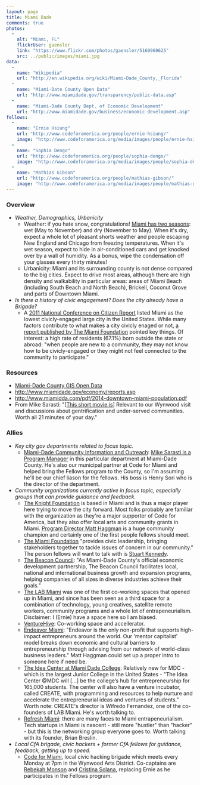 ```yaml
---
layout: page
title: Miami Dade
comments: true
photos:
  -
    alt: "Miami, FL"
    flickrUser: gaensler
    link: "https://www.flickr.com/photos/gaensler/5160960625"
    src: ../public/images/miami.jpg
data:
  -
    name: "Wikipedia"
    url: "http://en.wikipedia.org/wiki/Miami-Dade_County,_Florida"
  -
    name: "Miami-Date County Open Data"
    url: "http://www.miamidade.gov/transparency/public-data.asp"
  -
    name: "Miami-Dade County Dept. of Economic Development"
    url: "http://www.miamidade.gov/business/economic-development.asp"
fellows:
  -
    name: "Ernie Hsiung"
    url: "http://www.codeforamerica.org/people/ernie-hsiung/"
    image: "http://www.codeforamerica.org/media/images/people/ernie-hsiung.jpg"
  -
    name: "Sophia Dengo"
    url: "http://www.codeforamerica.org/people/sophia-dengo/"
    image: "http://www.codeforamerica.org/media/images/people/sophia-dengo.jpg"
  -
    name: "Mathias Gibson"
    url: "http://www.codeforamerica.org/people/mathias-gibson/"
    image: "http://www.codeforamerica.org/media/images/people/mathias-gibson.jpg"
---
```


### Overview 

* _Weather, Demographics, Urbanicity_
  * Weather: if you hate snow, congratulations! [Miami has two seasons](http://en.wikipedia.org/wiki/Miami#Climate): wet (May to November) and dry (November to May). When it's dry, expect a whole lot of pleasant shorts weather and people escaping New England and Chicago from freezing temperatures. When it's wet season, expect to hide in air-conditioned cars and get knocked over by a wall of humidity. As a bonus, wipe the condensation off your glasses every thirty minutes!
  * Urbanicity: Miami and its surrounding county is not dense compared to the big cities. Expect to drive most areas, although there are high density and walkability in particular areas: areas of Miami Beach (including South Beach and North Beach), Brickell, Coconut Grove and parts of Downtown Miami.
* _Is there a history of civic engagement? Does the city already have a Brigade?_
  * A [2011 National Conference on Citizen Report](http://www.bobgrahamcenter.ufl.edu/sites/default/files/minn._miami_report.pdf) listed Miami as the lowest civicly-engaged large city in the United States. While many factors contribute to what makes a city civicly enaged or not, [a report published by The Miami Foundation](http://ourmiami.org/stories/civic-participation/) pointed key things. Of interest: a high rate of residents (67.1%) born outside the state or abroad: "when people are new to a community, they may not know how to be civicly-engaged or they might not feel connected to the community to participate."


### Resources

* [Miami-Dade County GIS Open Data](http://gis.mdc.opendata.arcgis.com/)
* http://www.miamidade.gov/economy/reports.asp
* http://www.miamidda.com/pdf/2014-downtown-miami-population.pdf
* From Mike Sarasti: "[[This short movie is](http://blogs.miaminewtimes.com/cultist/2014/11/right_to_wynwood_shows_some_truth_about_miamis_favorite_art_district_watch_it_here.php)] Relevant to our Wynwood visit and discussions about gentrification and under-served communities. Worth all 21 minutes of your day."

### Allies


* _Key city gov departments related to focus topic._
  * [Miami-Dade Community Information and Outreach](http://www.miamidade.gov/information/): [Mike Sarasti is a Program Manager](http://305biz.org/2014/09/29/mike-sarasti-on-open-data-fall-2014/) in this particular department at Miami-Dade County. He's also our municipal partner at Code for Miami and helped bring the Fellows program to the County, so I'm assuming he'll be our chief liason for the fellows. His boss is Henry Sori who is the director of the department.  
* _Community organizations currently active in focus topic, especially groups that can provide guidance and feedback._
  * [The Knight Foundation](http://www.knightfoundation.org/) is based in Miami and is thus a major player here trying to move the city forward. Most folks probably are familiar with the organization as they're a major supporter of Code for America, but they also offer local arts and community grants in Miami. [Program Director Matt Haggman](http://www.knightfoundation.org/staff/matt-haggman/) is a huge community champion and certainly one of the first people fellows should meet.
  * [The Miami Foundation](http://www.knightfoundation.org/) "provides civic leadership, bringing stakeholders together to tackle issues of concern in our community." The person fellows will want to talk with is [Stuart Kennedy](http://miamifoundation.org/page.aspx?pid=620).
  * [The Beacon Council](http://www.beaconcouncil.com/): "As Miami-Dade County's official economic development partnership, The Beacon Council facilitates local, national and international business growth and expansion programs, helping companies of all sizes in diverse industries achieve their goals."
  * [The LAB Miami](http://thelabmiami.com/) was one of the first co-working spaces that opened up in Miami, and since has been seen as a third space for a combination of technology, young creatives, satellite remote workers, community programs and a whole lot of entrapeneurialism. Disclaimer: I (Ernie) have a space here so I am biased.
  * [VentureHive](http://www.venturehive.co/): Co-working space and accellerator. 
  * [Endeavor Miami](http://www.endeavormiami.org/): "Endeavor is the only non-profit that supports high-impact entrepreneurs around the world. Our 'mentor capitalist' model breaks down economic and cultural barriers to entrepreneurship through advising from our network of world-class business leaders." Matt Haggman could set up a proper intro to someone here if need be.
  * [The Idea Center at Miami Dade College](http://www.theideacenter.co/): Relatively new for MDC - which is the largest Junior College in the United States - "The Idea Center @MDC will [...] be the college’s hub for entrepreneurship for 165,000 students. The center will also have a venture incubator, called CREATE, with programming and resources to help nurture and accelerate the entrepreneurial ideas and ventures of students." Worth note: CREATE's director is Wifredo Fernandez, one of the co-founders of LAB Miami. He's worth talking to.
  * [Refresh Miami](www.refreshmiami.com): there are many faces to Miami entrapeneurialism. Tech startups in Miami is nascent - still more "hustler" than "hacker" - but this is the networking group everyone goes to. Worth talking with its founder, Brian Breslin.
* _Local CfA brigade, civic hackers + former CfA fellows for guidance, feedback, getting up to speed._
  * [Code for Miami](http://www.codeformiami.org), local civic hacking brigade which meets every Monday at 7pm in the Wynwood Arts District. Co-captains are [Rebekah Monson](http://www.twitter.com/rsm) and [Cristina Solana](https://twitter.com/nightshiftc), replacing Ernie as he participates in the Fellows program.
